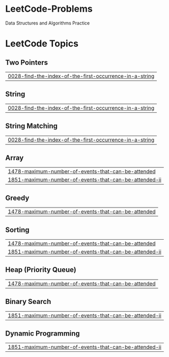 # LeetCode-Problems
Data Structures and Algorithms Practice 

<!---LeetCode Topics Start-->
# LeetCode Topics
## Two Pointers
|  |
| ------- |
| [0028-find-the-index-of-the-first-occurrence-in-a-string](https://github.com/sameep-singh/LeetCode-Problems/tree/master/0028-find-the-index-of-the-first-occurrence-in-a-string) |
## String
|  |
| ------- |
| [0028-find-the-index-of-the-first-occurrence-in-a-string](https://github.com/sameep-singh/LeetCode-Problems/tree/master/0028-find-the-index-of-the-first-occurrence-in-a-string) |
## String Matching
|  |
| ------- |
| [0028-find-the-index-of-the-first-occurrence-in-a-string](https://github.com/sameep-singh/LeetCode-Problems/tree/master/0028-find-the-index-of-the-first-occurrence-in-a-string) |
## Array
|  |
| ------- |
| [1478-maximum-number-of-events-that-can-be-attended](https://github.com/sameep-singh/LeetCode-Problems/tree/master/1478-maximum-number-of-events-that-can-be-attended) |
| [1851-maximum-number-of-events-that-can-be-attended-ii](https://github.com/sameep-singh/LeetCode-Problems/tree/master/1851-maximum-number-of-events-that-can-be-attended-ii) |
## Greedy
|  |
| ------- |
| [1478-maximum-number-of-events-that-can-be-attended](https://github.com/sameep-singh/LeetCode-Problems/tree/master/1478-maximum-number-of-events-that-can-be-attended) |
## Sorting
|  |
| ------- |
| [1478-maximum-number-of-events-that-can-be-attended](https://github.com/sameep-singh/LeetCode-Problems/tree/master/1478-maximum-number-of-events-that-can-be-attended) |
| [1851-maximum-number-of-events-that-can-be-attended-ii](https://github.com/sameep-singh/LeetCode-Problems/tree/master/1851-maximum-number-of-events-that-can-be-attended-ii) |
## Heap (Priority Queue)
|  |
| ------- |
| [1478-maximum-number-of-events-that-can-be-attended](https://github.com/sameep-singh/LeetCode-Problems/tree/master/1478-maximum-number-of-events-that-can-be-attended) |
## Binary Search
|  |
| ------- |
| [1851-maximum-number-of-events-that-can-be-attended-ii](https://github.com/sameep-singh/LeetCode-Problems/tree/master/1851-maximum-number-of-events-that-can-be-attended-ii) |
## Dynamic Programming
|  |
| ------- |
| [1851-maximum-number-of-events-that-can-be-attended-ii](https://github.com/sameep-singh/LeetCode-Problems/tree/master/1851-maximum-number-of-events-that-can-be-attended-ii) |
<!---LeetCode Topics End-->
